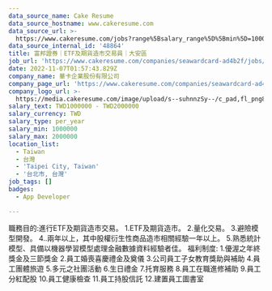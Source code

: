 ```yaml
---
data_source_name: Cake Resume
data_source_hostname: www.cakeresume.com
data_source_url: >-
  https://www.cakeresume.com/jobs?range%5Bsalary_range%5D%5Bmin%5D=1000000&refinementList%5Bprofession%5D%5B0%5D=tech_android-development&refinementList%5Bprofession%5D%5B1%5D=tech_ios-development
data_source_internal_id: '48864'
title: 富邦證券｜ETF及期貨造市交易員｜大安區
job_url: 'https://www.cakeresume.com/companies/seawardcard-ad4b2f/jobs/7d06fe'
date: 2022-11-07T01:57:43.829Z
company_name: 華卡企業股份有限公司
company_page_url: 'https://www.cakeresume.com/companies/seawardcard-ad4b2f'
company_logo_url: >-
  https://media.cakeresume.com/image/upload/s--suhnnzSy--/c_pad,fl_png8,h_200,w_200/v1655084033/v1kxveiliwnvvr4deoon.png
salary_text: TWD1000000 - TWD2000000
salary_currency: TWD
salary_type: per_year
salary_min: 1000000
salary_max: 2000000
location_list:
  - Taiwan
  - 台灣
  - 'Taipei City, Taiwan'
  - '台北市, 台灣'
job_tags: []
badges:
  - App Developer

---
```


職務目的:進行ETF及期貨造市交易。 1.ETF及期貨造市。 2.量化交易。 3.避險模型開發。 4..兩年以上，其中股權衍生性商品造市相關經驗一年以上。 5.熟悉統計模型、具備以機器學習模型處理金融數據資料經驗者佳。 福利制度: 1.優渥之年終獎金及三節獎金 2.員工婚喪喜慶禮金及奠儀 3.公司員工子女教育獎助與補助 4.員工團體旅遊 5.多元之社團活動 6.生日禮金 7.托育服務 8.員工在職進修補助 9.員工分紅配股 10.員工健康檢查 11.員工持股信託 12.建置員工圖書室